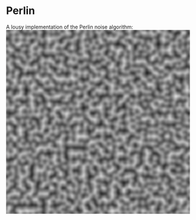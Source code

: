 # Perlin

A lousy implementation of the Perlin noise algorithm:
![Sample texture](https://github.com/floriansimon1/perlin/raw/main/output.png "A sample texture generated by the program in this repo")
